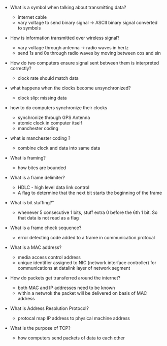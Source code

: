 - What is a symbol when talking about transmitting data?
  - internet cable
  - vary voltage to send binary signal -> ASCII binary signal converted to symbols
- How is information transmitted over wireless signal?
  - vary voltage through antenna -> radio waves in hertz 
  - send 1s and 0s through radio waves by moving between cos and sin 
- How do two computers ensure signal sent between them is interpreted correctly?
  - clock rate should match data 
- what happens when the clocks become unsynchronized?
  - clock slip: missing data 
- how to do computers synchronize their clocks
  - synchronize through GPS Antenna 
  - atomic clock in computer itself 
  - manchester coding 
- what is manchester coding ?
  - combine clock and data into same data 

- What is framing?
  - how bites are bounded 
- What is a frame delimiter?
  - HDLC - high level data link control 
  - A flag to determine that the next bit starts the beginning of the frame 
- What is bit stuffing?"
  - whenever 5 consecutive 1 bits, stuff extra 0 before the 6th 1 bit. So that data is not read as a flag 

- What is a frame check sequence?
  - error detecting code added to a frame in communication protocal 

- What is a MAC address?
  - media access control address 
  - unique identifier assigned to NIC (network interface controller) for communications at datalink layer of network segment 

-  How do packets get transferred around the internet?
   - both MAC and IP addresses need to be known 
   - within a netwrok the packet will be delivered on basis of MAC address 

- What is Address Resolution Protocol?
  - protocal map IP address to physical machine address

- What is the purpose of TCP?
  - how computers send packets of data to each other 